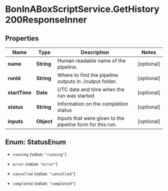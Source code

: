 # BonInABoxScriptService.GetHistory200ResponseInner

## Properties

Name | Type | Description | Notes
------------ | ------------- | ------------- | -------------
**name** | **String** | Human readable name of the pipeline. | [optional] 
**runId** | **String** | Where to find the pipeline outputs in ./output folder. | [optional] 
**startTime** | **Date** | UTC date and time when the run was started | [optional] 
**status** | **String** | Information on the completion status | [optional] 
**inputs** | **Object** | Inputs that were given to the pipeline form for this run. | [optional] 



## Enum: StatusEnum


* `running` (value: `"running"`)

* `error` (value: `"error"`)

* `cancelled` (value: `"cancelled"`)

* `completed` (value: `"completed"`)




